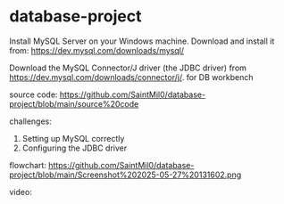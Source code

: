 # database-project

Install MySQL Server on your Windows machine.
Download and install it from:
https://dev.mysql.com/downloads/mysql/ 

Download the MySQL Connector/J driver (the JDBC driver) from https://dev.mysql.com/downloads/connector/j/. for DB workbench

source code: https://github.com/SaintMil0/database-project/blob/main/source%20code

challenges: 
  1. Setting up MySQL correctly
  2. Configuring the JDBC driver

flowchart: https://github.com/SaintMil0/database-project/blob/main/Screenshot%202025-05-27%20131602.png

video: 
